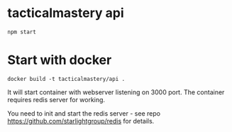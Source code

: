 # tacticalmastery api

`npm start`


Start with docker
=====================

`docker build -t tacticalmastery/api .`

It will start container with webserver listening on 3000 port.
The container requires redis server for working.

You need to init and start the redis server - see repo https://github.com/starlightgroup/redis
for details.